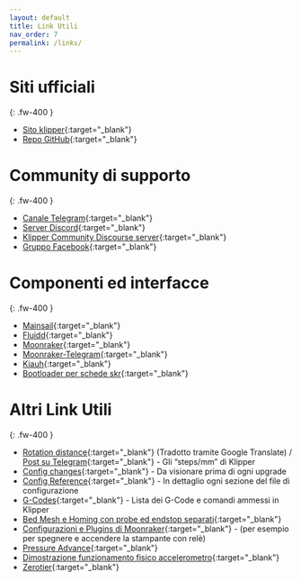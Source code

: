 ```yaml
---
layout: default
title: Link Utili
nav_order: 7
permalink: /links/
---
```


# Siti ufficiali
{: .fw-400 }

* [Sito klipper](https://www.klipper3d.org/ "Sito ufficiale Klipper 3d"){:target="_blank"}
* [Repo GitHub](https://github.com/KevinOConnor/klipper "Repo github ufficiale"){:target="_blank"}

# Community di supporto
{: .fw-400 }

* [Canale Telegram](https://t.me/Klipper3DITA "Canale Telegram"){:target="_blank"}
* [Server Discord](https://discord.klipper3d.org/ "Server Discord"){:target="_blank"}
* [Klipper Community Discourse server](https://community.klipper3d.org/ "Klipper Community Discourse server"){:target="_blank"}
* [Gruppo Facebook](https://www.facebook.com/groups/klipper/ "Gruppo Facebook"){:target="_blank"}

# Componenti ed interfacce
{: .fw-400 }

* [Mainsail](https://github.com/meteyou/mainsail "Repo Github Mainsail"){:target="_blank"}
* [Fluidd](https://github.com/cadriel/fluidd "Repo Github Fluidd"){:target="_blank"}
* [Moonraker](https://github.com/Arksine/moonraker "Repo Github Moonraker"){:target="_blank"}
* [Moonraker-Telegram](https://github.com/Raabi91/moonraker-telegram "Repo Github Moonraker-telegram"){:target="_blank"}
* [Kiauh](https://github.com/th33xitus/kiauh "Repo Github Kiauh"){:target="_blank"}
* [Bootloader per schede skr](https://github.com/Arksine/LPC17xx-DFU-Bootloader/ "Repo Github Bootlader modificato per schede SKR"){:target="_blank"}

# Altri Link Utili
{: .fw-400 }

* [Rotation distance](https://translate.google.com/translate?sl=en&tl=it&u=https://www.klipper3d.org/Rotation_Distance.html){:target="_blank"} (Tradotto tramite Google Translate) / [Post su Telegram](https://t.me/Klipper3DITA/24399){:target="_blank"} - Gli “steps/mm” di Klipper
* [Config changes](https://github.com/KevinOConnor/klipper/blob/master/docs/Config_Changes.md){:target="_blank"} - Da visionare prima di ogni upgrade
* [Config Reference](https://github.com/KevinOConnor/klipper/blob/master/docs/Config_Reference.md){:target="_blank"} - In dettaglio ogni sezione del file di configurazione
* [G-Codes](https://github.com/KevinOConnor/klipper/blob/master/docs/G-Codes.md){:target="_blank"} - Lista dei G-Code e comandi ammessi in Klipper
* [Bed Mesh e Homing con probe ed endstop separati](https://github.com/KevinOConnor/klipper/blob/master/docs/Bed_Mesh.md#the-relative-reference-index){:target="_blank"}
* [Configurazioni e Plugins di Moonraker](https://github.com/Arksine/moonraker/blob/master/docs/configuration.md){:target="_blank"} - (per esempio per spegnere e accendere la stampante con relè)
* [Pressure Advance](https://github.com/KevinOConnor/klipper/blob/master/docs/Pressure_Advance.md "Pressure Advance"){:target="_blank"}
* [Dimostrazione funzionamento fisico accelerometro](https://youtu.be/JgxIoIRK7Dg "Dimostrazione funzionamento fisico accelerometro"){:target="_blank"}
*  [Zerotier](https://www.zerotier.com/ "Zerotier, secure networks between remote devices"){:target="_blank"}
